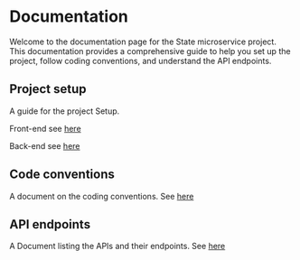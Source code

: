# Documentation

Welcome to the documentation page for the State microservice project. This documentation provides a comprehensive guide to help you set up the project, follow coding conventions, and understand the API endpoints.

## Project setup
A guide for the project Setup.

Front-end see [here](https://github.com/Phantom-works/Documentation/blob/main/Project%20Setup%20Front-end.md)

Back-end see [here]()

## Code conventions
A document on the coding conventions.
See [here](https://github.com/Phantom-works/Documentation/blob/main/Coding%20conventions.md)

## API endpoints
A Document listing the APIs and their endpoints.
See [here]()
